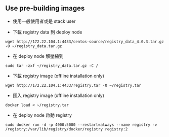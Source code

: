Use pre-building images
-----------------------

- 使用一般使用者或是 stack user

- 下載 registry data 到 deploy node

```
wget http://172.22.104.1:4433/centos-source/registry_data_4.0.3.tar.gz -O ~/registry_data.tar.gz
```

- 在 deploy node 解壓縮到

```
sudo tar -zxf ~/registry_data.tar.gz -C /
```

- 下載 registry image (offline installation only)

```
wget http://172.22.104.1:4433/registry.tar -O ~/registry.tar
```

- 匯入 registry image (offline installation only)

```
docker load < ~/registry.tar
```

- 在 deploy node 啟動 registry

```
sudo docker run -d -p 4000:5000 --restart=always --name registry -v /registry:/var/lib/registry/docker/registry registry:2

```
